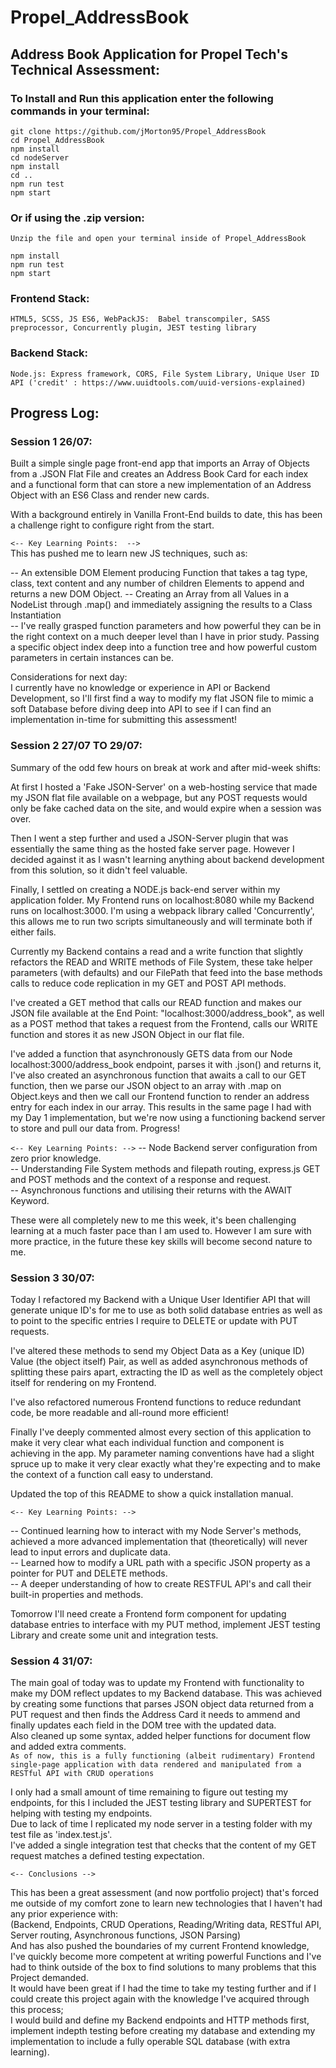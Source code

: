 # Propel_AddressBook
## Address Book Application for Propel Tech's Technical Assessment:  

### To Install and Run this application enter the following commands in your terminal:
`git clone https://github.com/jMorton95/Propel_AddressBook`  
`cd Propel_AddressBook`  
`npm install`  
`cd nodeServer`  
`npm install`  
`cd ..`  
`npm run test`  
`npm start`  

### Or if using the .zip version:
`Unzip the file and open your terminal inside of Propel_AddressBook`  
  
`npm install`  
`npm run test`  
`npm start`  
  
### Frontend Stack:  
`HTML5, SCSS, JS ES6, WebPackJS:  Babel transcompiler, SASS preprocessor, Concurrently plugin, JEST testing library`  

### Backend Stack:  
`Node.js: Express framework, CORS, File System Library, Unique User ID API ('credit' : https://www.uuidtools.com/uuid-versions-explained)`
  
## Progress Log:  
### Session 1 26/07:     
Built a simple single page front-end app that imports an Array of Objects from a .JSON Flat File and creates an Address Book Card for each index and a functional form that can store a new implementation of an Address Object with an ES6 Class and render new cards.    

With a background entirely in Vanilla Front-End builds to date, this has been a challenge right to configure right from the start.

`<-- Key Learning Points:  -->`     
This has pushed me to learn new JS techniques, such as:  

-- An extensible DOM Element producing Function that takes a tag type, class, text content and any number of children Elements to append and returns a new DOM     Object.
-- Creating an Array from all Values in a NodeList through .map() and immediately assigning the results to a Class Instantiation  
-- I've really grasped function parameters and how powerful they can be in the right context on a much deeper level than I have in prior study. Passing a specific object index deep into a function tree and how powerful custom parameters in certain instances can be.  

Considerations for next day:  
I currently have no knowledge or experience in API or Backend Development, so I'll first find a way to modify my flat JSON file to mimic a soft Database before diving deep into API to see if I can find an implementation in-time for submitting this assessment!


### Session 2 27/07 TO 29/07:  
Summary of the odd few hours on break at work and after mid-week shifts:  

At first I hosted a 'Fake JSON-Server' on a web-hosting service that made my JSON flat file available on a webpage, but any POST requests would only be fake cached data on the site, and would expire when a session was over.  

Then I went a step further and used a JSON-Server plugin that was essentially the same thing as the hosted fake server page. However I decided against it as I wasn't learning anything about backend development from this solution, so it didn't feel valuable.  

Finally, I settled on creating a NODE.js back-end server within my application folder. My Frontend runs on localhost:8080 while my Backend runs on localhost:3000. I'm using a webpack library called 'Concurrently', this allows me to run two scripts simultaneously and will terminate both if either fails.  

Currently my Backend contains a read and a write function that slightly refactors the READ and WRITE methods of File System, these take helper parameters (with defaults) and our FilePath that feed into the base methods calls to reduce code replication in my GET and POST API methods.  

I've created a GET method that calls our READ function and makes our JSON file available at the End Point: "localhost:3000/address_book", as well as a POST method that takes a request from the Frontend, calls our WRITE function and stores it as new JSON Object in our flat file. 

I've added a function that asynchronously GETS data from our Node localhost:3000/address_book endpoint, parses it with .json() and returns it, I've also created an asynchronous function that awaits a call to our GET function, then we parse our JSON object to an array with .map on Object.keys and then we call our Frontend function to render an address entry for each index in our array. This results in the same page I had with my Day 1 implementation, but we're now using a functioning backend server to store and pull our data from. Progress!

`<-- Key Learning Points: -->`
-- Node Backend server configuration from zero prior knowledge.    
-- Understanding File System methods and filepath routing, express.js GET and POST methods and the context of a response and request.  
-- Asynchronous functions and utilising their returns with the AWAIT Keyword.  

These were all completely new to me this week, it's been challenging learning at a much faster pace than I am used to. However I am sure with more practice, in the future these key skills will become second nature to me.  
  
  
### Session 3 30/07:   
Today I refactored my Backend with a Unique User Identifier API that will generate unique ID's for me to use as both solid database entries as well as to point to the specific entries I require to DELETE or update with PUT requests.  

I've altered these methods to send my Object Data as a Key (unique ID) Value (the object itself) Pair, as well as added asynchronous methods of splitting these pairs apart, extracting the ID as well as the completely object itself for rendering on my Frontend.  

I've also refactored numerous Frontend functions to reduce redundant code, be more readable and all-round more efficient!  

Finally I've deeply commented almost every section of this application to make it very clear what each individual function and component is achieving in the app. My parameter naming conventions have had a slight spruce up to make it very clear exactly what they're expecting and to make the context of a function call easy to understand.  

Updated the top of this README to show a quick installation manual.  
    
`<-- Key Learning Points: -->`  
  
-- Continued learning how to interact with my Node Server's methods, achieved a more advanced implementation that (theoretically) will never lead to input errors and duplicate data.  
-- Learned how to modify a URL path with a specific JSON property as a pointer for PUT and DELETE methods.  
-- A deeper understanding of how to create RESTFUL API's and call their built-in properties and methods.  
  
Tomorrow I'll need create a Frontend form component for updating database entries to interface with my PUT method, implement JEST testing Library and create some unit and integration tests.  
  
    
### Session 4 31/07:  
The main goal of today was to update my Frontend with functionality to make my DOM reflect updates to my Backend database. This was achieved by creating some functions that parses JSON object data returned from a PUT request and then finds the Address Card it needs to ammend and finally updates each field in the DOM tree with the updated data.  
Also cleaned up some syntax, added helper functions for document flow and added extra comments.  
`As of now, this is a fully functioning (albeit rudimentary) Frontend single-page application with data rendered and manipulated from a RESTful API with CRUD operations`  
  
I only had a small amount of time remaining to figure out testing my endpoints, for this I included the JEST testing library and SUPERTEST for helping with testing my endpoints.  
Due to lack of time I replicated my node server in a testing folder with my test file as 'index.test.js'.  
I've added a single integration test that checks that the content of my GET request matches a defined testing expectation.  
  
`<-- Conclusions -->`  
  
This has been a great assessment (and now portfolio project) that's forced me outside of my comfort zone to learn new technologies that I haven't had any prior experience with:  
(Backend, Endpoints, CRUD Operations, Reading/Writing data, RESTful API, Server routing, Asynchronous functions, JSON Parsing)  
And has also pushed the boundaries of my current Frontend knowledge, I've quickly become more competent at writing powerful Functions and I've had to think outside of the box to find solutions to many problems that this Project demanded.  
It would have been great if I had the time to take my testing further and if I could create this project again with the knowledge I've acquired through this process;  
I would build and define my Backend endpoints and HTTP methods first, implement indepth testing before creating my database and extending my implementation to include a fully operable SQL database (with extra learning).





